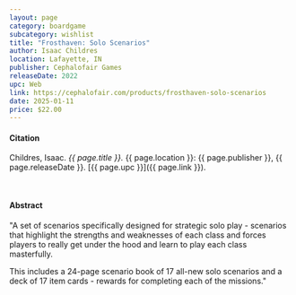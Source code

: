 ```yaml
---
layout: page
category: boardgame
subcategory: wishlist
title: "Frosthaven: Solo Scenarios"
author: Isaac Childres
location: Lafayette, IN
publisher: Cephalofair Games
releaseDate: 2022
upc: Web
link: https://cephalofair.com/products/frosthaven-solo-scenarios
date: 2025-01-11
price: $22.00
---
```


#### Citation

Childres, Isaac. *{{ page.title }}.* {{ page.location }}: {{ page.publisher }}, {{ page.releaseDate }}. [{{ page.upc }}]({{ page.link }}).

<br>


#### Abstract

"A set of scenarios specifically designed for strategic solo play - scenarios that highlight the strengths and weaknesses of each class and forces players to really get under the hood and learn to play each class masterfully.

This includes a 24-page scenario book of 17 all-new solo scenarios and a deck of 17 item cards - rewards for completing each of the missions."
